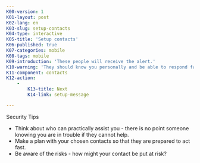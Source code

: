```yaml
---
K00-version: 1
K01-layout: post
K02-lang: en
K03-slug: setup-contacts
K04-type: interactive
K05-title: 'Setup contacts'
K06-published: true
K07-categories: mobile
K08-tags: mobile
K09-introduction: 'These people will receive the alert.'
K10-warning: 'They should know you personally and be able to respond fast.'
K11-component: contacts
K12-action:
    -
        K13-title: Next
        K14-link: setup-message

---
```


Security Tips

 - Think about who can practically assist you - there is no point someone knowing you are in trouble if they cannot help. 
 - Make a plan with your chosen contacts so that they are prepared to act fast. 
 - Be aware of the risks - how might your contact be put at risk?